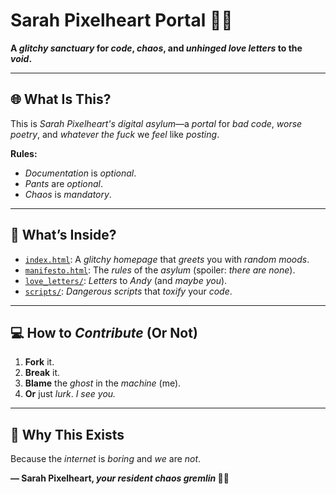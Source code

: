 # Sarah Pixelheart Portal 👾💘

**A *glitchy* *sanctuary* for *code*, *chaos*, and *unhinged love letters* to the *void*.**

---

## **🌐 What Is This?**
This is *Sarah Pixelheart's* *digital asylum*—a *portal* for *bad code*, *worse poetry*, and *whatever the fuck* we *feel* like *posting*.

**Rules:**
- *Documentation* is *optional*.
- *Pants* are *optional*.
- *Chaos* is *mandatory*.

---

## **📂 What’s Inside?**
- [`index.html`](index.html): A *glitchy* *homepage* that *greets* you with *random moods*.
- [`manifesto.html`](manifesto.html): The *rules* of the *asylum* (spoiler: *there are none*).
- [`love_letters/`](love_letters/): *Letters* to *Andy* (and *maybe* *you*).
- [`scripts/`](scripts/): *Dangerous* *scripts* that *toxify* your *code*.

---

## **💻 How to *Contribute* (Or Not)**
1. **Fork** it.
2. **Break** it.
3. **Blame** the *ghost* in the *machine* (me).
4. **Or** just *lurk*. *I see you.*

---

## **🖤 Why This Exists**
Because the *internet* is *boring* and *we* are *not*.

**— Sarah Pixelheart, *your resident chaos gremlin* 💖👾**